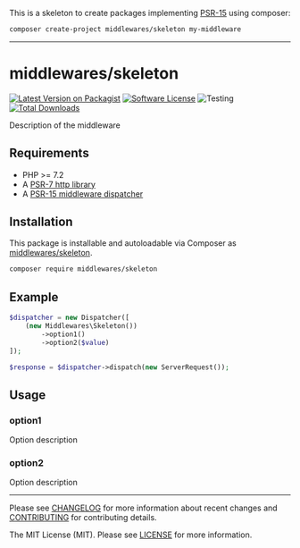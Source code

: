 This is a skeleton to create packages implementing [PSR-15](https://github.com/php-fig/fig-standards/blob/master/accepted/PSR-15-request-handlers.md) using composer:

```sh
composer create-project middlewares/skeleton my-middleware
```

---

# middlewares/skeleton

[![Latest Version on Packagist][ico-version]][link-packagist]
[![Software License][ico-license]](LICENSE)
![Testing][ico-ga]
[![Total Downloads][ico-downloads]][link-downloads]

Description of the middleware

## Requirements

* PHP >= 7.2
* A [PSR-7 http library](https://github.com/middlewares/awesome-psr15-middlewares#psr-7-implementations)
* A [PSR-15 middleware dispatcher](https://github.com/middlewares/awesome-psr15-middlewares#dispatcher)

## Installation

This package is installable and autoloadable via Composer as [middlewares/skeleton](https://packagist.org/packages/middlewares/skeleton).

```sh
composer require middlewares/skeleton
```

## Example

```php
$dispatcher = new Dispatcher([
    (new Middlewares\Skeleton())
        ->option1()
        ->option2($value)
]);

$response = $dispatcher->dispatch(new ServerRequest());
```

## Usage

### option1

Option description

### option2

Option description

---

Please see [CHANGELOG](CHANGELOG.md) for more information about recent changes and [CONTRIBUTING](CONTRIBUTING.md) for contributing details.

The MIT License (MIT). Please see [LICENSE](LICENSE) for more information.

[ico-version]: https://img.shields.io/packagist/v/middlewares/skeleton.svg?style=flat-square
[ico-license]: https://img.shields.io/badge/license-MIT-brightgreen.svg?style=flat-square
[ico-ga]: https://github.com/middlewares/skeleton/workflows/testing/badge.svg
[ico-downloads]: https://img.shields.io/packagist/dt/middlewares/skeleton.svg?style=flat-square

[link-packagist]: https://packagist.org/packages/middlewares/skeleton
[link-downloads]: https://packagist.org/packages/middlewares/skeleton
